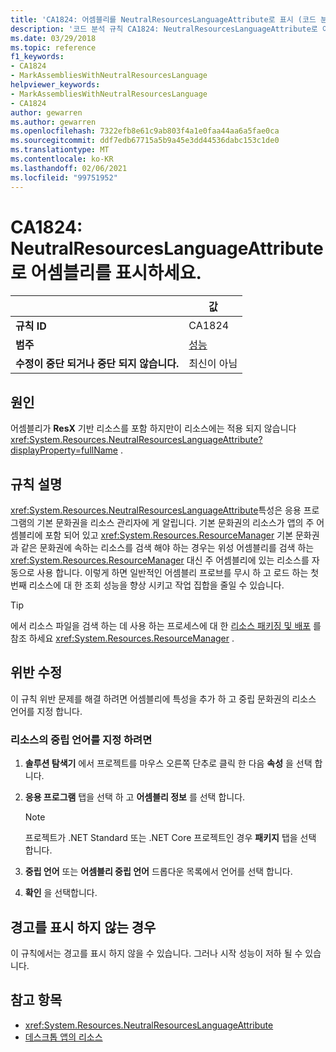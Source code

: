 ```yaml
---
title: 'CA1824: 어셈블리를 NeutralResourcesLanguageAttribute로 표시 (코드 분석)'
description: '코드 분석 규칙 CA1824: NeutralResourcesLanguageAttribute로 어셈블리 표시에 대해 알아봅니다.'
ms.date: 03/29/2018
ms.topic: reference
f1_keywords:
- CA1824
- MarkAssembliesWithNeutralResourcesLanguage
helpviewer_keywords:
- MarkAssembliesWithNeutralResourcesLanguage
- CA1824
author: gewarren
ms.author: gewarren
ms.openlocfilehash: 7322efb8e61c9ab803f4a1e0faa44aa6a5fae0ca
ms.sourcegitcommit: ddf7edb67715a5b9a45e3dd44536dabc153c1de0
ms.translationtype: MT
ms.contentlocale: ko-KR
ms.lasthandoff: 02/06/2021
ms.locfileid: "99751952"
---
```

# <a name="ca1824-mark-assemblies-with-neutralresourceslanguageattribute"></a>CA1824: NeutralResourcesLanguageAttribute로 어셈블리를 표시하세요.

| | 값 |
|-|-|
| **규칙 ID** |CA1824|
| **범주** |[성능](performance-warnings.md)|
| **수정이 중단 되거나 중단 되지 않습니다.** |최신이 아님|

## <a name="cause"></a>원인

어셈블리가 **ResX** 기반 리소스를 포함 하지만이 리소스에는 적용 되지 않습니다 <xref:System.Resources.NeutralResourcesLanguageAttribute?displayProperty=fullName> .

## <a name="rule-description"></a>규칙 설명

<xref:System.Resources.NeutralResourcesLanguageAttribute>특성은 응용 프로그램의 기본 문화권을 리소스 관리자에 게 알립니다. 기본 문화권의 리소스가 앱의 주 어셈블리에 포함 되어 있고 <xref:System.Resources.ResourceManager> 기본 문화권과 같은 문화권에 속하는 리소스를 검색 해야 하는 경우는 위성 어셈블리를 검색 하는 <xref:System.Resources.ResourceManager> 대신 주 어셈블리에 있는 리소스를 자동으로 사용 합니다. 이렇게 하면 일반적인 어셈블리 프로브를 무시 하 고 로드 하는 첫 번째 리소스에 대 한 조회 성능을 향상 시키고 작업 집합을 줄일 수 있습니다.

> [!TIP]
> 에서 리소스 파일을 검색 하는 데 사용 하는 프로세스에 대 한 [리소스 패키징 및 배포](../../../framework/resources/packaging-and-deploying-resources-in-desktop-apps.md) 를 참조 하세요 <xref:System.Resources.ResourceManager> .

## <a name="fix-violations"></a>위반 수정

이 규칙 위반 문제를 해결 하려면 어셈블리에 특성을 추가 하 고 중립 문화권의 리소스 언어를 지정 합니다.

### <a name="to-specify-the-neutral-language-for-resources"></a>리소스의 중립 언어를 지정 하려면

1. **솔루션 탐색기** 에서 프로젝트를 마우스 오른쪽 단추로 클릭 한 다음 **속성** 을 선택 합니다.

2. **응용 프로그램** 탭을 선택 하 고 **어셈블리 정보** 를 선택 합니다.

   > [!NOTE]
   > 프로젝트가 .NET Standard 또는 .NET Core 프로젝트인 경우 **패키지** 탭을 선택 합니다.

3. **중립 언어** 또는 **어셈블리 중립 언어** 드롭다운 목록에서 언어를 선택 합니다.

4. **확인** 을 선택합니다.

## <a name="when-to-suppress-warnings"></a>경고를 표시 하지 않는 경우

이 규칙에서는 경고를 표시 하지 않을 수 있습니다. 그러나 시작 성능이 저하 될 수 있습니다.

## <a name="see-also"></a>참고 항목

- <xref:System.Resources.NeutralResourcesLanguageAttribute>
- [데스크톱 앱의 리소스](../../../framework/resources/index.md)
